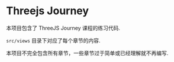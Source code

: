 # Threejs Journey

本项目包含了 ThreeJS Journey 课程的练习代码.

`src/views` 目录下对应了每个章节的内容.

本项目不完全包含所有章节，一些章节过于简单或已经理解就不再编写.
